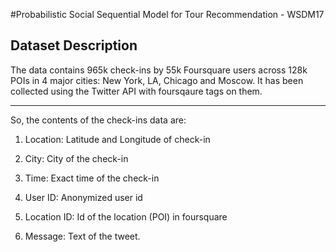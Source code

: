 #Probabilistic Social Sequential Model for Tour Recommendation - WSDM17 

## Dataset Description

The data contains 965k check-ins by 55k Foursquare users across 128k POIs in 4 major cities: New York, LA, Chicago and Moscow. 
It has been collected using the Twitter API with foursqaure tags on them. 

----------------------------------------------------------------------------------------------------------------------
So, the contents of the check-ins data are:

1. Location: Latitude and Longitude of check-in

2. City: City of the check-in

3. Time: Exact time of the check-in

4. User ID: Anonymized user id

5. Location ID: Id of the location (POI) in foursquare

6. Message: Text of the tweet.
